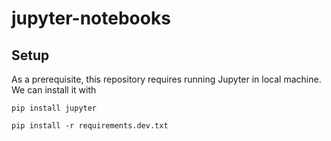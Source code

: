 # jupyter-notebooks


## Setup

As a prerequisite, this repository requires running Jupyter in local machine. We can install it with

```
pip install jupyter
```



```
pip install -r requirements.dev.txt
```

